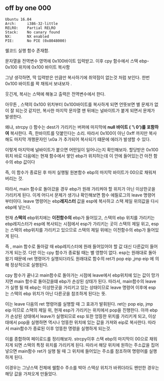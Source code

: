 off by one 000
-------
```
Ubuntu 16.04
Arch:     i386-32-little
RELRO:    Partial RELRO
Stack:    No canary found
NX:       NX enabled
PIE:      No PIE (0x8048000)
```

쉘코드 실행 함수 존재함.

문자열을 전역변수 영역에 0x100바이트 입력받고. 이후 cpy 함수에서 스택 ebp-0x100 위치에 0x100 바이트 복사함

그냥 생각하면, 딱 입력받은 만큼만 복사하기에 취약점이 없는것 처럼 보인다. 한번 0x100 바이트를 꽉 채워서 보내보자 .

웃긴게, 복사는 스택에 해놓고 출력은 전역변수에서 한다.

아무튼 , 스택의 0x100 위치부터 0x100바이트를 복사하게 되면 언뜻보면 별 문제가 없이 잘 되는것 같지만, 
복사한 마지막 문자열 맨 뒤에는 널바이트가 붙게 되면서 문제가 발생한다. 

왜냐,  strcpy () 함수는 dest가 가리키는 버퍼에 마지막에 **null 바이트 ( '\ 0')를 포함하여** 복사한다.
즉, 한바이트를 덧붙인다는 소리. 따라서 0x100이 아닌 0xff 까지만 복사해도 마지막 개행문자인 \x0a 가 추가되어 복사되기 떄문에 에러가 발생할 수 있다. 

이렇게 마지막에 널바이트가 붙으면 어떤일이 일어나는지 확인해보자.
할당받은 0x100 위치 바로 다음에는 현재 함수에서 쌓인 ebp가 위치하는데 이 안에 들어있는건 아전 함수의 ebp 값이다 

즉, 이 함수가 종료된 후 마저 실행될 원본함수 ebp의 마지막 바이트가 00으로 채워져 버리는 것.

따라서, main 함수로 돌아갔을 경우 ebp가 원래 가리켜야 할 위치가 아닌 이상한곳을 가리키게 된다. 
이게 어디서 문제가 생기냐 확인해보면 함수 에필로그의 leave 명령어 부터이다. 
leave 명령어는 ebp**레지스터** 값을 esp에 복사하고 스택 제일 위의값을 다시 ebp에 넣는다. 

현재 **스택의** ebp위치에는 **이전함수의** ebp가 들어있고, 
스택의 ebp 위치를 가리키는 ebp레지스터가 esp에 복사되는 시점에서 
esp가 가리키는 곳이 스택의 제일 위고, esp는 스택의 ebp위치를 가리키고 있으므로
스택의 제일 위에는 이전함수의 ebp가 들어있게 된다.

즉 , main 함수로 돌아갈 때 ebp레지스터에 원래 들어있어야 할 값 대신 다른값이 들어가게 되는것.
다만 이는 cpy 함수가 종료될 때는 별 영향이 없다. esp는 원래대로 돌아왔기 때문에 
ret 명령어가 실행되더라도 원래대로 함수의 ret가 pop eip ,jmp eip 에 의해 정상적으로 실행된다.

cpy 함수가 끝나고 main함수로 돌아가는 시점에 
leave에서 ebp위치에 있는 값이 망가지면 main 함수로 돌아갔을떄 ebp가 손상된 상태가 된다. 
따라서, main함수의 leave가 실행 될 때 ebp는 이상한곳을 가리키고 있는 상태이므로 
leave 명령어 이후에 esp는 스택의 ebp 위치가 아닌 다른곳을 참조하게 된다는 뜻. 

이는 leave 다음의 ret 명령어를 실행할 때 그 효과가 발휘된다.
ret는 pop eip, jmp eip 이므로 스택의 제일 위, 현재 esp가 가리키는 위치에서 pop을 진행한다.
아까 ebp가 손상된 상태에서 leave가 실행되므로 esp 또한 엉뜽한 위치를 가리키게 되고, 
이상태에서 pop을 실행하면 역시나 엉뚱한 위치에 있는 값을 가져와 eip로 복사한다. 
따라서 main함수가 종료된 이후 엉뚱한 명령을 실행하게 되는것. 

이를 종합하여 페이로드를 정리해보자. 
strcpy이후 스택 ebp의 마지막이 00으로 채워지게 되면 스택의 특정 위치를 가리키게 된다. 
따라서 해당 위치에 원하는 주소값을 집어넣으면
main함수 ret가 실행 될 때 그 위치에 들어있는 주소를 참조하여 명령어를 실행하게 된다. 

이경우는 그냥스택 전체에 쉘함수 주소를 박아 스택상 위치가 바뀌더라도 왠만한 경우는 해당 값을 가져오게 만들었다.







